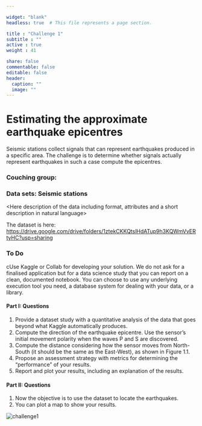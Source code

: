 ```yaml
---

widget: "blank"
headless: true  # This file represents a page section.

title : "Challenge 1"
subtitle : ""
active : true
weight : 41

share: false
commentable: false
editable: false
header:
  caption: ""
  image: ""
---
```


# Estimating the approximate earthquake epicentres

Seismic stations collect signals that can represent earthquakes produced in a specific area. The challenge is to determine whether signals actually represent earthquakes in such a case compute the epicentres.

### Couching group:

<Names>

### Data sets: Seismic stations

<Here description of the data including format, attributes and a short description in natural language>

The dataset is here: https://drive.google.com/drive/folders/1ztekCKKQtslHdATup9h3KQWmVvERtyHC?usp=sharing

### To Do

cUse Kaggle or Collab for developing your solution. We do not ask for a finalised application but for a data science study that you can report on a clean, documented notebook. You can choose to use any underlying execution tool you need, a database system for dealing with your data, or a library.

#### Part I: Questions

1. Provide a dataset study with a quantitative analysis of the data that goes beyond what Kaggle     automatically produces.
2. Compute the direction of the earthquake epicentre. Use the sensor’s initial movement polarity when the waves P and S are discovered.
3. Compute the distance considering how the sensor moves from North-South (it should be the same as the East-West), as shown in Figure 1.1.
4. Propose an assessment strategy with metrics for determining the “performance” of your results.
5. Report and plot your results, including an explanation of the results.

#### Part II: Questions

1. Now the objective is to use the dataset to locate the earthquakes.
2. You can plot a map to show your results.

![challenge1](http://adageo.github.io/summit-2021/img/challenge1.jpg)
